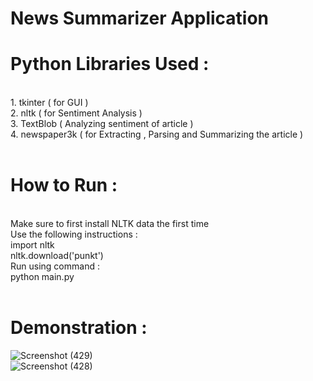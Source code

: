 # News Summarizer Application 

# Python Libraries Used : 
<br>
1. tkinter ( for GUI ) <br>
2. nltk ( for Sentiment Analysis ) <br>
3. TextBlob ( Analyzing sentiment of article ) <br>
4. newspaper3k ( for Extracting , Parsing and Summarizing the article ) <br>

<br> 

# How to Run : 
<br> 
Make sure to first install NLTK data the first time <br>
Use the following instructions : <br>
import nltk<br>
nltk.download('punkt')<br>
Run using command : <br>
python main.py
<br><br>

# Demonstration : <br>

![Screenshot (429)](https://github.com/user-attachments/assets/ade8459f-5eac-4c9b-9f81-6d352a27613e)
<br> 
![Screenshot (428)](https://github.com/user-attachments/assets/bd5b477e-66d8-46cf-9619-d49f4fdede40)
<br>
